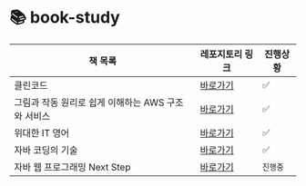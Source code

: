 # 📚 book-study

| 책 목록                                       | 레포지토리 링크                  | 진행상황    
| ------------------------------------------ | ----------------------------- | ----------- |
| 클린코드                                     | [바로가기](https://github.com/star-books-coffee/clean-code) | ✅ |
| 그림과 작동 원리로 쉽게 이해하는 AWS 구조와 서비스 | [바로가기](https://github.com/star-books-coffee/aws-structure-and-services) | ✅ |
| 위대한 IT 영어                                | [바로가기](https://github.com/star-books-coffee/great-IT-english)| ✅ |
| 자바 코딩의 기술                               | [바로가기](https://github.com/star-books-coffee/java-coding-techniques) | ✅ |  
| 자바 웹 프로그래밍 Next Step | [바로가기](https://github.com/yel-m/next-step) | `진행중` |
